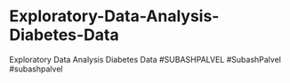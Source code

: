 # Exploratory-Data-Analysis-Diabetes-Data
Exploratory Data Analysis Diabetes Data #SUBASHPALVEL #SubashPalvel #subashpalvel
